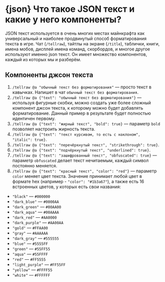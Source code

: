 # {json} Что такое JSON текст и какие у него компоненты?
JSON текст используется в очень многих местах майнкрафта как универсальный и наиболее продвинутый способ форматирования текста в игре. Чат (`/tellraw`), тайтлы на экране (`/title`), таблички, книги, имена мобов, дисплей имена команд, скорбордов, и многое другое используют именно json текст. Он имеет множество компонентов, каждый из которых мы и разберём.

## Компоненты джсон текста
1. `/tellraw @a "обычный текст без форматирования"` — просто текст в кавычках. Напишет в чат `обычный текст без форматирования`.
2. `/tellraw @a {"text": "обычный текст без форматирования"}` — используя фигурные скобки, можно создать уже более сложный компонент джсон текста, к которому можно будет добавлять форматирование. Данный пример в результате будет полностью идентичен первому.
3. `/tellraw @a {"text": "жирный текст", "bold": true}` — параметр `bold` позволяет настроить жирность текста. 
4. `/tellraw @a {"text": "текст курсивом, то есть с наклоном", "italic": true}`.
5. `/tellraw @a {"text": "перечёркнутый текст", "strikethrough": true}`.
6. `/tellraw @a {"text": "подчёркнутый текст", "underlined": true}`.
7. `/tellraw @a {"text": "зашифрованный текст", "obfuscated": true}` — параметр `obfuscated` делает текст нечитаемым, каждый символ постоянно меняется.
8. `/tellraw @a {"text": "красный текст", "color": "red"}` — параметр `color` меняет цвет текста. Значение принимает любой цвет в формате hex (например - `"color": "#1b3a67"`), а также есть 16 встроенных цветов, у которых есть свои названия:
- `"black"` — `#000000`
- `"dark_blue"` — `#0000AA`
- `"dark_green"` — `#00AA00`
- `"dark_aqua"` — `#00AAAA`
- `"dark_red"` — `#AA0000`
- `"dark_purple"` — `#AA00AA`
- `"gold"` — `#FFAA00`
- `"gray"` — `#AAAAAA`
- `"dark_gray"` — `#555555`
- `"blue"` — `#5555FF`
- `"green"` — `#55FF55`
- `"aqua"` — `#55FFFF`
- `"red"` — `#FF5555`
- `"light_purple"` — `#FF55FF`
- `"yellow"` — `#FFFF55`
- `"white"` — `#FFFFFF`